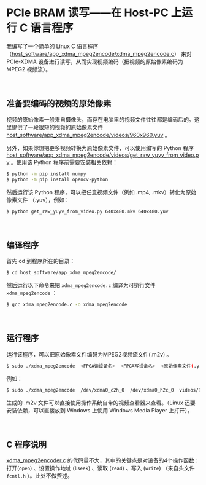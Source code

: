 # PCIe BRAM 读写——在 Host-PC 上运行 C 语言程序

我编写了一个简单的 Linux C 语言程序 （[host_software/app_xdma_mpeg2encode/xdma_mpeg2encode.c](../host_software/app_xdma_mpeg2encode/xdma_mpeg2encode.c)） 来对 PCIe-XDMA 设备进行读写，从而实现视频编码（把视频的原始像素编码为 MPEG2 视频流）。

　

## 准备要编码的视频的原始像素

视频的原始像素一般来自摄像头，而存在电脑里的视频文件往往都是编码后的。这里提供了一段很短的视频的原始像素文件[host_software/app_xdma_mpeg2encode/videos/960x960.yuv](../host_software/app_xdma_mpeg2encode/videos/960x960.yuv) 。

另外，如果你想把更多视频转换为原始像素文件，可以使用编写的 Python 程序 [host_software/app_xdma_mpeg2encode/videos/get_raw_yuyv_from_video.py](../host_software/app_xdma_mpeg2encode/videos/get_raw_yuyv_from_video.py) 。使用该 Python 程序前需要安装相关依赖：

```bash
$ python -m pip install numpy
$ python -m pip install opencv-python
```

然后运行该 Python 程序，可以把任意视频文件（例如 .mp4, .mkv）转化为原始像素文件 （.yuv），例如：

```bash
$ python get_raw_yuyv_from_video.py 640x480.mkv 640x480.yuv
```

　

## 编译程序

首先 cd 到程序所在的目录：

```bash
$ cd host_software/app_xdma_mpeg2encode/
```

然后运行以下命令来把 `xdma_mpeg2encode.c` 编译为可执行文件 `xdma_mpeg2encode` ：

```bash
$ gcc xdma_mpeg2encode.c -o xdma_mpeg2encode
```

　

## 运行程序

运行该程序，可以把原始像素文件编码为MPEG2视频流文件(.m2v) 。

```bash
$ sudo ./xdma_mpeg2encode  <FPGA读设备名>  <FPGA写设备名>  <原始像素文件(.yuv)>  <编码得到的MPEG2视频流文件(.m2v)>  <视频帧宽度>  <视频帧高度>
```

例如：

```bash
$ sudo ./xdma_mpeg2encode  /dev/xdma0_c2h_0  /dev/xdma0_h2c_0  videos/960x960.yuv  out.m2v  960  960
```

生成的 .m2v 文件可以直接使用操作系统自带的视频查看器来查看。（Linux 还要安装依赖，可以直接放到 Windows 上使用 Windows Media Player 上打开）。

　

## C 程序说明

 [xdma_mpeg2encoder.c](../host_software/app_xdma_mpeg2encode/xdma_mpeg2encode.c) 的代码量不大，其中的关键点是对设备的4个操作函数：打开(`open`) 、设置操作地址 (`lseek`) 、读取 (`read`) 、写入 (`write`) （来自头文件 `fcntl.h` ）。此处不做赘述。
